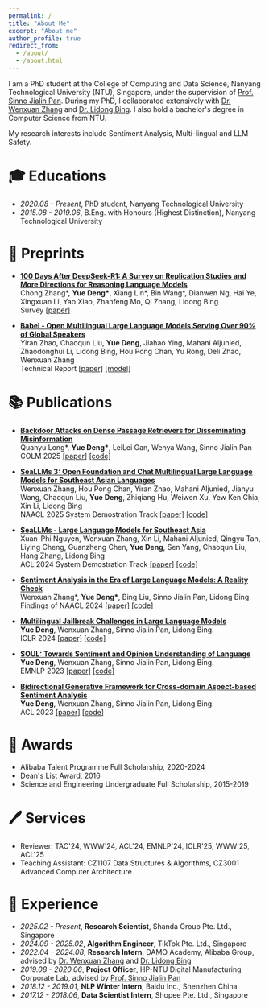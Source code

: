 ```yaml
---
permalink: /
title: "About Me"
excerpt: "About me"
author_profile: true
redirect_from:
  - /about/
  - /about.html
---
```


I am a PhD student at the College of Computing and Data Science, Nanyang Technological University (NTU), Singapore, under the supervision of [Prof. Sinno Jialin Pan](https://www.cse.cuhk.edu.hk/~sinnopan/index.html). During my PhD, I collaborated extensively with [Dr. Wenxuan Zhang](https://isakzhang.github.io/) and [Dr. Lidong Bing](https://lidongbing.github.io/). I also hold a bachelor's degree in Computer Science from NTU.

My research interests include Sentiment Analysis, Multi-lingual and LLM Safety.

🎓 Educations
======
- *2020.08 - Present*, PhD student, Nanyang Technological University
- *2015.08 - 2019.06*, B.Eng. with Honours (Highest Distinction), Nanyang Technological University

📝 Preprints
======
- **<ins>100 Days After DeepSeek-R1: A Survey on Replication Studies and More Directions for Reasoning Language Models</ins>**\
Chong Zhang\*, **Yue Deng\***, Xiang Lin\*, Bin Wang\*, Dianwen Ng, Hai Ye, Xingxuan Li, Yao Xiao, Zhanfeng Mo, Qi Zhang, Lidong Bing\
Survey [\[paper\]](https://arxiv.org/abs/2505.00551) 

- **<ins>Babel - Open Multilingual Large Language Models Serving Over 90% of Global Speakers</ins>**\
Yiran Zhao, Chaoqun Liu, **Yue Deng**, Jiahao Ying, Mahani Aljunied, Zhaodonghui Li, Lidong Bing, Hou Pong Chan, Yu Rong, Deli Zhao, Wenxuan Zhang\
Technical Report [\[paper\]](https://arxiv.org/pdf/2503.00865) [\[model\]](https://huggingface.co/Tower-Babel)




📚 Publications
======

- **<ins>Backdoor Attacks on Dense Passage Retrievers for Disseminating Misinformation</ins>**\
Quanyu Long\*, **Yue Deng\***, LeiLei Gan, Wenya Wang, Sinno Jialin Pan\
COLM 2025 [\[paper\]](https://arxiv.org/abs/2402.13532) [\[code\]](https://github.com/ruyue0001/Backdoor_DPR)

- **<ins>SeaLLMs 3: Open Foundation and Chat Multilingual Large Language Models for Southeast Asian Languages</ins>**\
Wenxuan Zhang, Hou Pong Chan, Yiran Zhao, Mahani Aljunied, Jianyu Wang, Chaoqun Liu, **Yue Deng**, Zhiqiang Hu, Weiwen Xu, Yew Ken Chia, Xin Li, Lidong Bing\
NAACL 2025 System Demostration Track [\[paper\]](https://arxiv.org/abs/2407.19672) [\[code\]](https://huggingface.co/SeaLLMs/SeaLLMs-v3-7B-Chat)

- **<ins>SeaLLMs - Large Language Models for Southeast Asia</ins>**\
Xuan-Phi Nguyen, Wenxuan Zhang, Xin Li, Mahani Aljunied, Qingyu Tan, Liying Cheng, Guanzheng Chen, **Yue Deng**, Sen Yang, Chaoqun Liu, Hang Zhang, Lidong Bing\
ACL 2024 System Demostration Track [\[paper\]](https://arxiv.org/abs/2312.00738) [\[code\]](https://github.com/DAMO-NLP-SG/SeaLLMs)

- **<ins>Sentiment Analysis in the Era of Large Language Models: A Reality Check</ins>**\
Wenxuan Zhang\*, **Yue Deng\***, Bing Liu, Sinno Jialin Pan, Lidong Bing.\
Findings of NAACL 2024 [\[paper\]](https://aclanthology.org/2024.findings-naacl.246/) [\[code\]](https://github.com/DAMO-NLP-SG/LLM-Sentiment)

- **<ins>Multilingual Jailbreak Challenges in Large Language Models</ins>**\
**Yue Deng**, Wenxuan Zhang, Sinno Jialin Pan, Lidong Bing.\
ICLR 2024 [\[paper\]](https://openreview.net/forum?id=vESNKdEMGp&) [\[code\]](https://github.com/DAMO-NLP-SG/multilingual-safety-for-LLMs) 

- **<ins>SOUL: Towards Sentiment and Opinion Understanding of Language</ins>**\
**Yue Deng**, Wenxuan Zhang, Sinno Jialin Pan, Lidong Bing.\
EMNLP 2023 [\[paper\]](https://aclanthology.org/2023.emnlp-main.538/) [\[code\]](https://github.com/DAMO-NLP-SG/SOUL)

- **<ins>Bidirectional Generative Framework for Cross-domain Aspect-based Sentiment Analysis</ins>**\
**Yue Deng**, Wenxuan Zhang, Sinno Jialin Pan, Lidong Bing.\
ACL 2023 [\[paper\]](https://aclanthology.org/2023.acl-long.686/) [\[code\]](https://github.com/DAMO-NLP-SG/BGCA)

🏅 Awards
======
- Alibaba Talent Programme Full Scholarship, 2020-2024
- Dean's List Award, 2016
- Science and Engineering Undergraduate Full Scholarship, 2015-2019

🖊️ Services
=======
- Reviewer: TAC'24, WWW'24, ACL'24, EMNLP'24, ICLR'25, WWW'25, ACL'25
- Teaching Assistant: CZ1107 Data Structures & Algorithms, CZ3001 Advanced Computer Architecture


💼 Experience
======
- *2025.02 - Present*, **Research Scientist**, Shanda Group Pte. Ltd., Singapore
- *2024.09 - 2025.02*, **Algorithm Engineer**, TikTok Pte. Ltd., Singapore
- *2022.04 - 2024.08*, **Research Intern**, DAMO Academy, Alibaba Group, advised by [Dr. Wenxuan Zhang](https://isakzhang.github.io/) and [Dr. Lidong Bing](https://lidongbing.github.io/)
- *2019.08 - 2020.06*, **Project Officer**, HP-NTU Digital Manufacturing Corporate Lab, advised by [Prof. Sinno Jialin Pan](https://www.cse.cuhk.edu.hk/~sinnopan/index.html)
- *2018.12 - 2019.01*, **NLP Winter Intern**, Baidu Inc., Shenzhen China
- *2017.12 - 2018.06*, **Data Scientist Intern**, Shopee Pte. Ltd., Singapore


<!---
<div style="transform: scale(0.5); transform-origin: top left;">
<script type="text/javascript" id="clustrmaps" src="//clustrmaps.com/map_v2.js?d=mbKmvcLMBYoZWNicchf11wWWJ1TxNprEv2i86NSGg3I&cl=ffffff&w=a"></script>
</div>
-->

